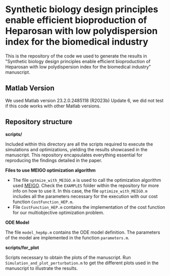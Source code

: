 # Synthetic biology design principles enable efficient bioproduction of Heparosan with low polydispersion index for the biomedical industry
This is the repository of the code we used to generate the results in "Synthetic biology design principles enable efficient bioproduction of Heparosan with low polydispersion index for the biomedical industry" manuscript.

## Matlab Version

We used Matlab version 23.2.0.2485118 (R2023b) Update 6, we did not test if this code works with other Matlab versions.

## Repository structure

**scripts/** 
 
Included within this directory are all the scripts required to execute the simulations and optimizations, yielding the results showcased in the manuscript. This repository encapsulates everything essential for reproducing the findings detailed in the paper.

**Files to use MEIGO optimization algorithm**

* The file `optmize_with_MEIGO.m` is used to call the optimization algorithm used [MEIGO](https://github.com/gingproc-IIM-CSIC/MEIGO64). Check the `EXAMPLES` folder within the repository for more info on how to use it. In this case, the file `optimize_with_MEIGO.m` includes all the parameters necessary for the execution with our cost function `CostFunction_HEP.m`.
* File `CostFunction_HEP.m` contains the implementation of the cost function for our multiobjective optimization problem.

**ODE Model**

The file `model_hep6p.m` contains the ODE model definition. The parameters of the model are implemented in the function `parameters.m`. 

**scripts/for_plot** 

Scripts necessary to obtain the plots of the manuscript. Run `Simulation_and_plot_perturbation.m` to get the different plots used in the manuscript to illustrate the results.




